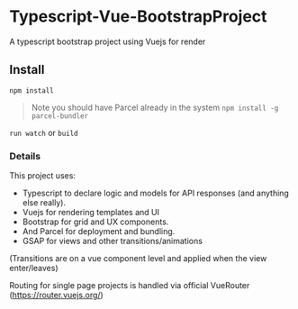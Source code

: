 # Typescript-Vue-BootstrapProject
A typescript bootstrap project using Vuejs for render


## Install

`npm install`

> Note you should have Parcel already in the system `npm install -g parcel-bundler`

`run watch` or `build`

### Details

This project uses: 

- Typescript to declare logic and models for API responses (and anything else really). 
- Vuejs for rendering templates and UI
- Bootstrap for grid and UX components. 
- And Parcel for deployment and bundling.
- GSAP for views and other transitions/animations

(Transitions are on a vue component level and applied when the view enter/leaves)

Routing for single page projects is handled via official VueRouter (https://router.vuejs.org/)